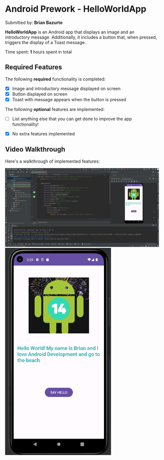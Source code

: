 # Android Prework - HelloWorldApp

Submitted by: **Brian Bazurto**

**HelloWorldApp** is an Android app that displays an image and an introductory message. Additionally, it includes a button that, when pressed, triggers the display of a Toast message.

Time spent: **1** hours spent in total

## Required Features

The following **required** functionality is completed:

- [x] Image and introductory message displayed on screen
- [x] Button displayed on screen
- [x] Toast with message appears when the button is pressed 

The following **optional** features are implemented:

- [ ] List anything else that you can get done to improve the app functionality!
- [x] No extra features implemented


## Video Walkthrough

Here's a walkthrough of implemented features:

<!-- Replace this with a link to your actual GIF once created! -->
<img src='https://github.com/ba-00001/AND102_PREWORK/blob/main/helloworldapp%20gif.gif' />

<img src='https://github.com/ba-00001/AND102_PREWORK/blob/main/helloworldapp.png' />

<!-- GIF created with 
[ScreenToGif](https://www.screentogif.com/) for Windows

## Notes

**Note:** The Android Studio IDE may experience compatibility issues when used on OneDrive. It is recommended to store and work on your Android projects on a local drive to avoid potential performance and synchronization problems.


## License

    Copyright [2024] [Brian]

    Licensed under the Apache License, Version 2.0 (the "License");
    you may not use this file except in compliance with the License.
    You may obtain a copy of the License at

        http://www.apache.org/licenses/LICENSE-2.0

    Unless required by applicable law or agreed to in writing, software
    distributed under the License is distributed on an "AS IS" BASIS,
    WITHOUT WARRANTIES OR CONDITIONS OF ANY KIND, either express or implied.
    See the License for the specific language governing permissions and
    limitations under the License.


